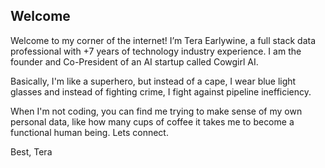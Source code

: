 ## Welcome

Welcome to my corner of the internet! I’m Tera Earlywine, a full stack data professional with +7 years of technology industry experience. I am the founder and Co-President of an AI startup called Cowgirl AI. 

Basically, I'm like a superhero, but instead of a cape, I wear blue light glasses and instead of fighting crime, I fight against pipeline inefficiency. 

When I'm not coding, you can find me trying to make sense of my own personal data, like how many cups of coffee it takes me to become a functional human being. Lets connect.

Best, 
Tera

